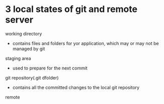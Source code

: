 # 3 local states of git and remote server

working directory

- contains files and folders for yor application, which may or may not be managed by git

staging area

- used to prepare for the next commit

git repository(.git dfolder)

- contains all the committed changes to the local git repository

remote

